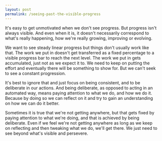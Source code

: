 ```yaml
---
layout: post
permalink: /seeing-past-the-visible-progress
---
```

It's easy to get unmotivated when we don't see progress.
But progress isn't always visible.
And even when it is, it doesn't necessarily correspond to what's really happening, how we're really growing, improving or evolving.

We want to see steady linear progress but things don't usually work like that. The work we put in doesn't get transferred as a fixed percentage to a visible progress bar to reach the next level.
The work we put in gets accumulated, just not as we expect it to.
We need to keep on putting the effort and eventually there will be something to show for. But we can't seek to see a constant progression.

It's best to ignore that and just focus on being consistent, and to be deliberate in our actions.
And being deliberate, as opposed to acting in an automated way, means paying attention to what we do, and how we do it. Because by doing so we can reflect on it and try to gain an understanding on how we can do it better.

Sometimes it is true that we're not getting anywhere, but that gets fixed by paying attention to what we're doing, and that is achieved by being deliberate.
Even if we feel we're not getting anywhere as long as we keep on reflecting and then tweaking what we do, we'll get there.
We just need to see beyond what's visible and persevere.